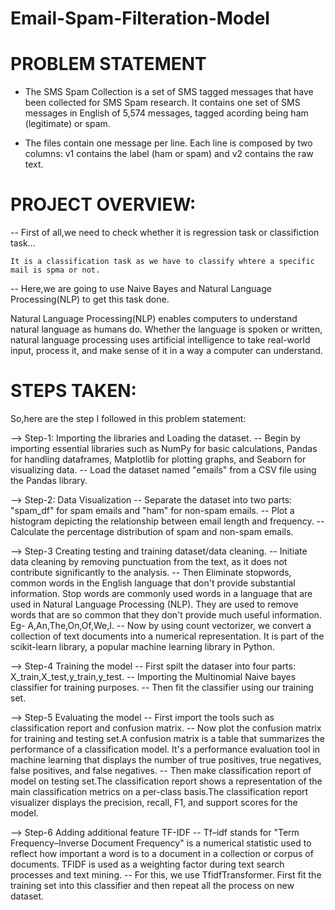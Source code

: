 # Email-Spam-Filteration-Model

# PROBLEM STATEMENT
- The SMS Spam Collection is a set of SMS tagged messages that have been collected for SMS Spam research. It contains one set of SMS messages in English of 5,574 messages, tagged acording being ham (legitimate) or spam.

- The files contain one message per line. Each line is composed by two columns: v1 contains the label (ham or spam) and v2 contains the raw text.

# PROJECT OVERVIEW:
-- First of all,we need to check whether it is regression task or classifiction task...
        
    It is a classification task as we have to classify whtere a specific mail is spma or not.
  -- Here,we are going to use Naive Bayes and Natural Language Processing(NLP) to get this task done.

  Natural Language Processing(NLP) enables computers to understand natural language as humans do. Whether the language is spoken or written, natural language processing uses artificial intelligence to take real-world input, process it, and make sense of it in a way a computer can understand.

  # STEPS TAKEN:

So,here are the step I followed in this problem statement:

--> Step-1: Importing the libraries and Loading the dataset.
-- Begin by importing essential libraries such as NumPy for basic calculations, Pandas for handling dataframes, Matplotlib for plotting graphs, and Seaborn for visualizing data. 
-- Load the dataset named "emails" from a CSV file using the Pandas library.

--> Step-2: Data Visualization
-- Separate the dataset into two parts: "spam_df" for spam emails and "ham" for non-spam emails.
-- Plot a histogram depicting the relationship between email length and frequency.
-- Calculate the percentage distribution of spam and non-spam emails.

--> Step-3 Creating testing and training dataset/data cleaning.
-- Initiate data cleaning by removing punctuation from the text, as it does not contribute significantly to the analysis.
-- Then Eliminate stopwords, common words in the English language that don't provide substantial information. Stop words are commonly used words in a language that are used in Natural Language Processing (NLP). They are used to remove words that are so common that they don't provide much useful information. Eg- A,An,The,On,Of,We,I.
-- Now by using count vectorizer, we convert a collection of text documents into a numerical representation. It is part of the scikit-learn library, a popular machine learning library in Python.

--> Step-4 Training the model 
-- First spilt the dataser into four parts: X_train,X_test,y_train,y_test.
-- Importing the Multinomial Naive bayes classifier for training purposes.
-- Then fit the classifier using our training set.

--> Step-5 Evaluating the model
-- First import the tools such as classification report and confusion matrix.
-- Now plot the confusion matrix for training and testing set.A confusion matrix is a table that summarizes the performance of a classification model. It's a performance evaluation tool in machine learning that displays the number of true positives, true negatives, false positives, and false negatives. 
-- Then make classification report of model on testing set.The classification report shows a representation of the main classification metrics on a per-class basis.The classification report visualizer displays the precision, recall, F1, and support scores for the model.

--> Step-6 Adding additional feature TF-IDF
-- Tf–idf stands for "Term Frequency–Inverse Document Frequency" is a numerical statistic used to reflect how important a word is to a document in a collection or corpus of documents. TFIDF is used as a weighting factor during text search processes and text mining.
-- For this, we use TfidfTransformer. First fit the training set into this classifier and then repeat all the process on new dataset.




